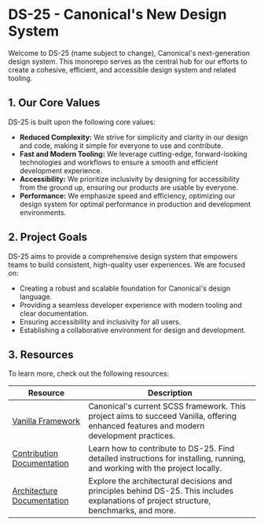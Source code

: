 # DS-25 - Canonical's New Design System

Welcome to DS-25 (name subject to change), Canonical's next-generation design system. 
This monorepo serves as the central hub for our efforts to
create a cohesive, efficient, and accessible design system and related tooling.

## 1. Our Core Values

DS-25 is built upon the following core values:

* **Reduced Complexity:** We strive for simplicity and clarity in our design and code, making it simple for everyone to
  use and contribute.
* **Fast and Modern Tooling:** We leverage cutting-edge, forward-looking technologies and workflows to ensure a smooth
  and efficient development experience.
* **Accessibility:** We prioritize inclusivity by designing for accessibility from the ground up, ensuring our products
  are usable by everyone.
* **Performance:** We emphasize speed and efficiency, optimizing our design system for optimal performance in production
  and development environments.

## 2. Project Goals

DS-25 aims to provide a comprehensive design system that empowers teams to build consistent, high-quality user
experiences. We are focused on:

* Creating a robust and scalable foundation for Canonical's design language.
* Providing a seamless developer experience with modern tooling and clear documentation.
* Ensuring accessibility and inclusivity for all users.
* Establishing a collaborative environment for design and development.

## 3. Resources

To learn more, check out the following resources:

| Resource                                               | Description                                                                                                                             |
|--------------------------------------------------------|-----------------------------------------------------------------------------------------------------------------------------------------|
| [Vanilla Framework](https://vanillaframework.io)       | Canonical's current SCSS framework. This project aims to succeed Vanilla, offering enhanced features and modern development practices.  |
| [Contribution Documentation](./guides/CONTRIBUTING.md) | Learn how to contribute to DS-25. Find detailed instructions for installing, running, and working with the project locally.             |
| [Architecture Documentation](./guides/ARCHITECTURE.md) | Explore the architectural decisions and principles behind DS-25. This includes explanations of project structure, benchmarks, and more. |